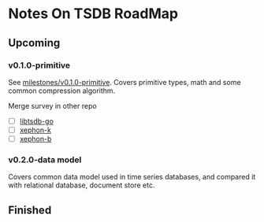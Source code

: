 # Notes On TSDB RoadMap

## Upcoming

### v0.1.0-primitive

See [milestones/v0.1.0-primitive](milestones/v0.1.0-primitive). Covers primitive types, math and some common compression algorithm.

Merge survey in other repo

- [ ] [libtsdb-go](https://github.com/libtsdb/libtsdb-go)
- [ ] [xephon-k](https://github.com/xephonhq/xephon-k)
- [ ] [xephon-b](https://github.com/xephonhq/xephon-b)

### v0.2.0-data model

Covers common data model used in time series databases, and compared it with relational database, document store etc.

## Finished
